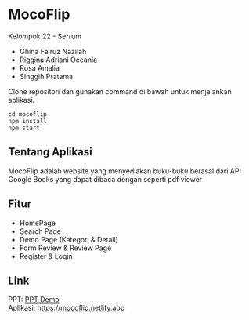 # MocoFlip
Kelompok 22 - Serrum
- Ghina Fairuz Nazilah
- Riggina Adriani Oceania
- Rosa Amalia
- Singgih Pratama


Clone repositori dan gunakan command di bawah untuk menjalankan aplikasi.
```
cd mocoflip
npm install
npm start
```

## Tentang Aplikasi
MocoFlip adalah website yang menyediakan buku-buku berasal dari API Google Books yang dapat dibaca dengan seperti pdf viewer

## Fitur
- HomePage 
- Search Page
- Demo Page (Kategori & Detail)
- Form Review & Review Page
- Register & Login

## Link
PPT: [PPT Demo](https://docs.google.com/presentation/d/1p3nfbybl9hsXnZO-PmLzzVEd7dwH90Oef9txZsiRy7Y/edit#slide=id.gf0782e7c3a_0_472)<br>
Aplikasi: https://mocoflip.netlify.app
